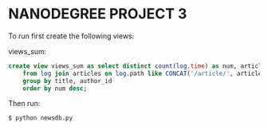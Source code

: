 # NANODEGREE PROJECT 3

To run first create the following views:

views_sum:

```sql
create view views_sum as select distinct count(log.time) as num, articles.author as author_id, title
    from log join articles on log.path like CONCAT('/article/', articles.slug)
    group by title, author_id
    order by num desc;
```

Then run:

```console
$ python newsdb.py
```